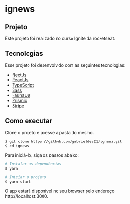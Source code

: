 # ignews

## Projeto

Este projeto foi realizado no curso Ignite da rocketseat.

## Tecnologias

Esse projeto foi desenvolvido com as seguintes tecnologias:

- [NextJs](https://nextjs.org/)
- [ReactJs](https://reactjs.org)
- [TypeScript](https://www.typescriptlang.org/)
- [Sass](https://sass-lang.com/)
- [FaunaDB](https://fauna.com/)
- [Prismic](https://prismic.io/)
- [Stripe](https://stripe.com/en-br)

## Como executar

Clone o projeto e acesse a pasta do mesmo.

```bash
$ git clone https://github.com/gabrieldev21/ignews.git
$ cd ignews
```

Para iniciá-lo, siga os passos abaixo:
```bash
# Instalar as dependências
$ yarn

# Iniciar o projeto
$ yarn start
```

O app estará disponível no seu browser pelo endereço http://localhost:3000.
